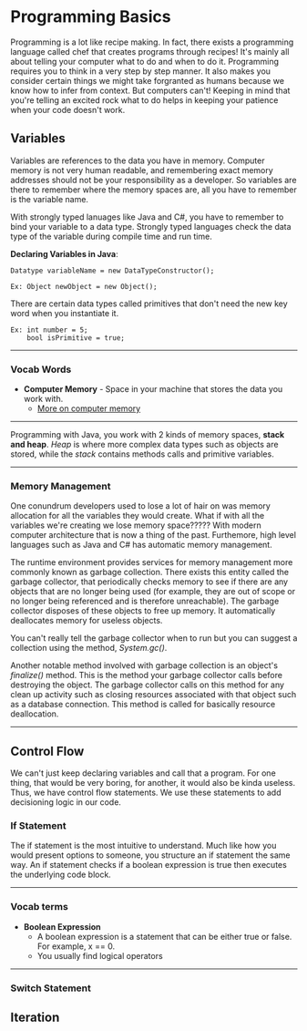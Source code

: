 # Programming Basics

Programming is a lot like recipe making. In fact, there exists a programming language called chef that creates programs through recipes! It's mainly all about telling your computer what to do and when to do it. Programming requires you to think in a very step by step manner. It also makes you consider certain things we might take forgranted as humans because we know how to infer from context. But computers can't! Keeping in mind that you're telling an excited rock what to do helps in keeping your patience when your code doesn't work.

## Variables

Variables are references to the data you have in memory. Computer memory is not very human readable, and remembering exact memory addresses should not be your responsibility as a developer. So variables are there to remember where the memory spaces are, all you have to remember is the variable name.

With strongly typed lanuages like Java and C#, you have to remember to bind your variable to a data type. Strongly typed languages check the data type of the variable during compile time and run time.

**Declaring Variables in Java**:

    Datatype variableName = new DataTypeConstructor();

    Ex: Object newObject = new Object();

There are certain data types called primitives that don't need the new key word when you instantiate it.

    Ex: int number = 5;
        bool isPrimitive = true;

---

### Vocab Words

- **Computer Memory** - Space in your machine that stores the data you work with.
  - [More on computer memory](https://www.geeksforgeeks.org/computer-memory/)

---

Programming with Java, you work with 2 kinds of memory spaces, **stack and heap**. _Heap_ is where more complex data types such as objects are stored, while the _stack_ contains methods calls and primitive variables.

---

### Memory Management

One conundrum developers used to lose a lot of hair on was memory allocation for all the variables they would create. What if with all the variables we're creating we lose memory space????? With modern computer architecture that is now a thing of the past. Furthemore, high level languages such as Java and C# has automatic memory management.

The runtime environment provides services for memory management more commonly known as garbage collection. There exists this entity called the garbage collector, that periodically checks memory to see if there are any objects that are no longer being used (for example, they are out of scope or no longer being referenced and is therefore unreachable). The garbage collector disposes of these objects to free up memory. It automatically deallocates memory for useless objects.

You can't really tell the garbage collector when to run but you can suggest a collection using the method, _System.gc()_.

Another notable method involved with garbage collection is an object's _finalize()_ method. This is the method your garbage collector calls before destroying the object. The garbage collector calls on this method for any clean up activity such as closing resources associated with that object such as a database connection. This method is called for basically resource deallocation.

---

## Control Flow

We can't just keep declaring variables and call that a program. For one thing, that would be very boring, for another, it would also be kinda useless. Thus, we have control flow statements. We use these statements to add decisioning logic in our code.

### If Statement

The if statement is the most intuitive to understand. Much like how you would present options to someone, you structure an if statement the same way. An if statement checks if a boolean expression is true then executes the underlying code block.

---

### Vocab terms

- **Boolean Expression**
  - A boolean expression is a statement that can be either true or false. For example, x == 0.
  - You usually find logical operators

---

### Switch Statement

## Iteration
